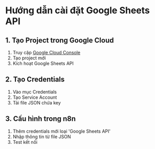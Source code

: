 # Hướng dẫn cài đặt Google Sheets API

## 1. Tạo Project trong Google Cloud

1. Truy cập [Google Cloud Console](https://console.cloud.google.com)
2. Tạo project mới
3. Kích hoạt Google Sheets API

## 2. Tạo Credentials

1. Vào mục Credentials
2. Tạo Service Account
3. Tải file JSON chứa key

## 3. Cấu hình trong n8n

1. Thêm credentials mới loại 'Google Sheets API'
2. Nhập thông tin từ file JSON
3. Test kết nối